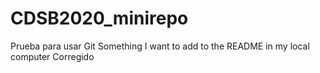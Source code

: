 # CDSB2020_minirepo
Prueba para usar Git
Something I want to add to the README in my local computer
Corregido
